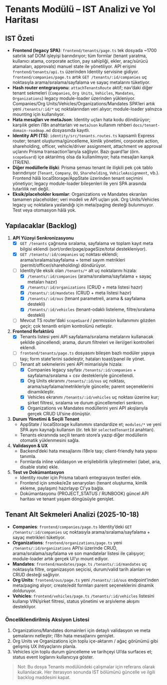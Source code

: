 # Tenants Modülü – IST Analizi ve Yol Haritası

## IST Özeti
- **Frontend (legacy SPA)**: `frontend/tenants/page.ts` tek dosyada ~1700 satırlık saf DOM işleyişi barındırıyor; tüm formlar (tenant yaratma, kullanıcı atama, corporate action, pay sahipliği, ekler, araç/sürücü atamaları, approvals) manuel state ile yönetiliyor. API erişimi `frontend/tenants/api.ts` üzerinden Identity servisine gidiyor. `frontend/companies/page.ts` artık `GET /tenants/:id/companies` uç noktasıyla arama/sıralama/sayfalama ve sayaç metalarını tüketiyor.
- **Hash router entegrasyonu**: `attachTenantsRoute` aktif; nav’daki diğer tenant sekmeleri (`Companies`, `Org Units`, `Vehicles`, `Mandates`, `Organizations`) legacy module-loader üzerinden yükleniyor. Companies/Org Units/Vehicles/Organizations/Mandates SPA’leri artık yeni `/tenants/:id/*` uç noktalarından veri alıyor; module-loader yalnızca mounting için kullanılıyor.
- **Hata mesajları ve metaJson**: Identity uçları hata kodu döndürüyor; karşılık gelen i18n anahtarları ve `metaJson` kullanım rehberi `docs/tenant-domain-roadmap.md` dosyasında kayıtlı.
- **Identity API (TS)**: `identity/src/tenants.routes.ts` kapsamlı Express router; tenant oluşturma/güncelleme, kimlik yönetimi, corporate action, shareholding, officer, vehicle/driver assignment, attachment ve approval uçlarını Prisma transaction’larıyla sağlıyor. Bazı guard’lar (örn. `scopeGuard`) içe aktarılmış olsa da kullanılmıyor; hata mesajları karışık (TR/EN).
- **Diğer modüllerle ilişki**: Prisma şeması tenant ile ilişkili pek çok tablo barındırıyor (`Tenant`, `Company`, `OU`, `Shareholding`, `VehicleAssignment`, vb.). Frontend hâlâ localStorage/AppState üzerinden tenant seçimini yönetiyor; legacy module-loader bileşenleri ile yeni SPA arasında tutarlılık net değil.
- **Eksik/placeholder kısımlar**: Organizations ve Mandates ekranları tamamen placeholder; veri modeli ve API uçları yok. Org Units/Vehicles legacy uç noktalara yaslandığı için meta/paging desteği bulunmuyor. Test veya otomasyon hâlâ yok.

## Yapılacaklar (Backlog)
1. **API Yüzeyi Senkronizasyonu**
   - [x] `GET /tenants` çağrısına sıralama, sayfalama ve toplam kayıt meta bilgisi eklendi (sort/order/page/pageSize/total destekleniyor).
   - [x] `GET /tenants/:id/companies` uç noktası eklendi; arama/sıralama/sayfalama + temel sayım metrikleri (permit/officer/shareholding) döndürüyor.
   - [ ] Identity’de eksik olan `/tenants/*` alt uç noktalarını hizala:
     - [x] `/tenants/:id/companies` (arama/sıralama/sayfalama + sayaç metaları hazır)
     - [x] `/tenants/:id/organizations` (CRUD + meta listesi hazır)
     - [x] `/tenants/:id/mandates` (CRUD + meta listesi hazır)
     - [x] `/tenants/:id/ous` (tenant parametreli, arama & sayfalama destekli)
     - [x] `/tenants/:id/vehicles` (tenant-odaklı listeleme, filtre/sıralama destekli)
   - [ ] Mevcut TS router’daki `scopeGuard` / permission kullanımını gözden geçir; çok tenantlı erişim kontrolünü netleştir.
2. **Frontend Refaktörü**
   - [x] Tenants listesi yeni API sayfalama/sıralama metalarını kullanacak şekilde güncellendi; arama, durum filtreleri ve ileri/geri kontrolleri eklendi.
   - [ ] `frontend/tenants/page.ts` dosyasını bileşen bazlı modüler yapıya taşı; form state’lerini sadeleştir, hataları toast/panel ile yönet.
   - [ ] Tenant alt sekmelerini yeni API mimarisiyle hizala:
     - [x] Companies legacy sayfası `/tenants/:id/companies` + sayfalama/sıralama + csv destekleriyle güncellendi.
     - [x] Org Units ekranını `/tenants/:id/ous` uç noktası, arama/sayfalama/metrikleriyle güncelle; parent seçeneklerini dinamikleştir.
     - [x] Vehicles ekranını `/tenants/:id/vehicles` uç noktası üzerine kur; şirket filtresi, sıralama ve durum güncellemeleri senkron.
     - [x] Organizations ve Mandates modüllerini yeni API akışlarıyla gerçek CRUD UI’sine dönüştür.
3. **Durum Yönetimi & Seçili Tenant**
   - AppState / localStorage kullanımını standardize et; `modules/*` ve yeni SPA aynı kaynağı kullansın (ör. tek bir `selectedTenantId` anahtarı).
   - Tenants ekranında seçili tenantı store’a yazıp diğer modüllerin otomatik yüklenmesini sağla.
4. **Validasyon & UX**
   - Backend’deki hata mesajlarını i18n’e taşı; client-friendly hata yapısı tanımla.
   - Formlarda inline validasyon ve erişilebilirlik iyileştirmeleri (label, aria, disable state) ekle.
5. **Test ve Dokümantasyon**
   - Identity router için Prisma tabanlı entegrasyon testleri ekle.
   - Frontend için smoke/e2e senaryoları (tenant oluşturma, kimlik ekleme, paylaşım) hazırlayıp CI’ya bağla.
   - Dokümantasyonu (PROJECT_STATUS / RUNBOOK) güncel API haritası ve tenant yaşam döngüsüyle genişlet.

## Tenant Alt Sekmeleri Analizi (2025-10-18)
- **Companies**: `frontend/companies/page.ts` Identity’deki `GET /tenants/:id/companies` uç noktasıyla arama/sıralama/sayfalama + sayaç metrikleri tüketiyor.
- **Organizations**: `frontend/organizations/page.ts` yeni `/tenants/:id/organizations` API’si üzerinde CRUD, arama/sıralama/sayfalama ve son mandatelar listesi ile çalışıyor; module-loader artık gerçek UI’yı mount ediyor.
- **Mandates**: `frontend/mandates/page.ts` `/tenants/:id/mandates` uç noktasıyla filtre, organizasyon seçicisi, durum/valid tarih alanları ve CRUD desteği sağlıyor.
- **Org Units**: `frontend/ous/page.ts` yeni `/tenants/:id/ous` endpoint’inden meta/paging alıyor; create/edit formları parent seçeneklerini dinamik dolduruyor.
- **Vehicles**: `frontend/vehicles/page.ts` `/tenants/:id/vehicles` listesini kullanıp VIN/şirket filtresi, status yönetimi ve arşivleme akışını destekliyor.

### Önceliklendirilmiş Aksiyon Listesi
1. Organizations/Mandates domainleri için detaylı validasyon ve meta şemalarını netleştir; i18n hata mesajlarını genişlet.
2. Org Units ve Organizations için toplu içe-aktarım / ağaç görünümü gibi gelişmiş UX ihtiyaçlarını planla.
3. Vehicles için toplu durum güncelleme ve tarihçeyi UI’da surfaces et; status event loglarını kullanıcıya göster.

> Not: Bu dosya Tenants modülündeki çalışmalar için referans olarak kullanılacak. Her iterasyon sonunda IST bölümünü güncelle ve ilgili backlog maddesini kapat.
